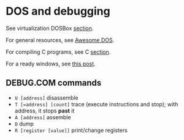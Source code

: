 # DOS and debugging

See virtualization DOSBox [section](virtualization.md#dosbox).

For general resources, see [Awesome DOS](https://github.com/balintkissdev/awesome-dos).

For compiling C programs, see C [section](c.md#compilers-for-16-bit-dos-target).

For a ready windows, see [this post](http://www.abandonia.com/vbullet/showthread.php?t=27770).

## DEBUG.COM commands

- `U [address]`          disassemble
- `T [=address] [count]` trace (execute instructions and stop); with address, it stops **past** it
- `A [address]`          assemble
- `D`                    dump
- `R [register [value]]` print/change registers
